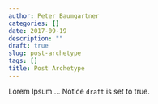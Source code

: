 ```yaml
---
author: Peter Baumgartner
categories: []
date: 2017-09-19
description: ""
draft: true
slug: post-archetype
tags: []
title: Post Archetype
---
```


Lorem Ipsum....
Notice `draft` is set to true.
